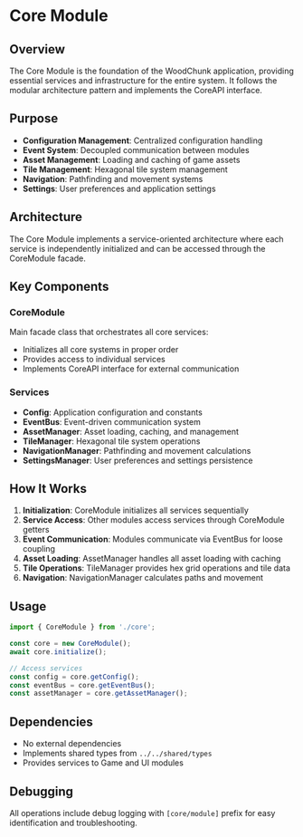 # Core Module

## Overview
The Core Module is the foundation of the WoodChunk application, providing essential services and infrastructure for the entire system. It follows the modular architecture pattern and implements the CoreAPI interface.

## Purpose
- **Configuration Management**: Centralized configuration handling
- **Event System**: Decoupled communication between modules
- **Asset Management**: Loading and caching of game assets
- **Tile Management**: Hexagonal tile system management
- **Navigation**: Pathfinding and movement systems
- **Settings**: User preferences and application settings

## Architecture
The Core Module implements a service-oriented architecture where each service is independently initialized and can be accessed through the CoreModule facade.

## Key Components

### CoreModule
Main facade class that orchestrates all core services:
- Initializes all core systems in proper order
- Provides access to individual services
- Implements CoreAPI interface for external communication

### Services
- **Config**: Application configuration and constants
- **EventBus**: Event-driven communication system
- **AssetManager**: Asset loading, caching, and management
- **TileManager**: Hexagonal tile system operations
- **NavigationManager**: Pathfinding and movement calculations
- **SettingsManager**: User preferences and settings persistence

## How It Works

1. **Initialization**: CoreModule initializes all services sequentially
2. **Service Access**: Other modules access services through CoreModule getters
3. **Event Communication**: Modules communicate via EventBus for loose coupling
4. **Asset Loading**: AssetManager handles all asset loading with caching
5. **Tile Operations**: TileManager provides hex grid operations and tile data
6. **Navigation**: NavigationManager calculates paths and movement

## Usage
```typescript
import { CoreModule } from './core';

const core = new CoreModule();
await core.initialize();

// Access services
const config = core.getConfig();
const eventBus = core.getEventBus();
const assetManager = core.getAssetManager();
```

## Dependencies
- No external dependencies
- Implements shared types from `../../shared/types`
- Provides services to Game and UI modules

## Debugging
All operations include debug logging with `[core/module]` prefix for easy identification and troubleshooting.
